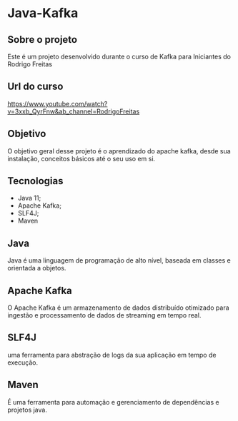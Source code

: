 # Java-Kafka

## Sobre o projeto

Este é um projeto desenvolvido durante o curso de Kafka para Iniciantes do Rodrigo Freitas

## Url do curso

https://www.youtube.com/watch?v=3xxb_QyrFnw&ab_channel=RodrigoFreitas

## Objetivo

O objetivo geral desse projeto é o aprendizado do apache kafka, desde sua instalação, conceitos básicos até o seu uso em si.

## Tecnologias

- Java 11;
- Apache Kafka;
- SLF4J;
- Maven

## Java
Java é uma linguagem de programação de alto nível, baseada em classes e orientada a objetos.

## Apache Kafka
O Apache Kafka é um armazenamento de dados distribuído otimizado para ingestão e processamento de dados de streaming em tempo real.

## SLF4J
 uma ferramenta para abstração de logs da sua aplicação em tempo de execução.

## Maven
É uma ferramenta para automação e gerenciamento de dependências e projetos java.
